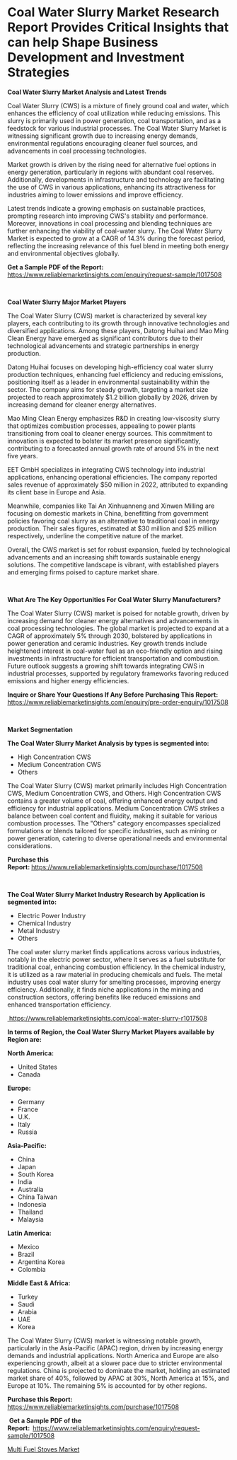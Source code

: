 <p><h1>Coal Water Slurry Market Research Report Provides Critical Insights that can help Shape Business Development and Investment Strategies</h1></p><p><strong>Coal Water Slurry Market Analysis and Latest Trends</strong></p>
<p><p>Coal Water Slurry (CWS) is a mixture of finely ground coal and water, which enhances the efficiency of coal utilization while reducing emissions. This slurry is primarily used in power generation, coal transportation, and as a feedstock for various industrial processes. The Coal Water Slurry Market is witnessing significant growth due to increasing energy demands, environmental regulations encouraging cleaner fuel sources, and advancements in coal processing technologies.</p><p>Market growth is driven by the rising need for alternative fuel options in energy generation, particularly in regions with abundant coal reserves. Additionally, developments in infrastructure and technology are facilitating the use of CWS in various applications, enhancing its attractiveness for industries aiming to lower emissions and improve efficiency.</p><p>Latest trends indicate a growing emphasis on sustainable practices, prompting research into improving CWS's stability and performance. Moreover, innovations in coal processing and blending techniques are further enhancing the viability of coal-water slurry. The Coal Water Slurry Market is expected to grow at a CAGR of 14.3% during the forecast period, reflecting the increasing relevance of this fuel blend in meeting both energy and environmental objectives globally.</p></p>
<p><strong>Get a Sample PDF of the Report:&nbsp;</strong> <a href="https://www.reliablemarketinsights.com/enquiry/request-sample/1017508?utm_campaign=3044&utm_medium=2&utm_source=Github&utm_content=ia&utm_term=07042025&utm_id=coal-water-slurry">https://www.reliablemarketinsights.com/enquiry/request-sample/1017508</a></p>
<p>&nbsp;</p>
<p><strong>Coal Water Slurry Major Market Players</strong></p>
<p><p>The Coal Water Slurry (CWS) market is characterized by several key players, each contributing to its growth through innovative technologies and diversified applications. Among these players, Datong Huihai and Mao Ming Clean Energy have emerged as significant contributors due to their technological advancements and strategic partnerships in energy production.</p><p>Datong Huihai focuses on developing high-efficiency coal water slurry production techniques, enhancing fuel efficiency and reducing emissions, positioning itself as a leader in environmental sustainability within the sector. The company aims for steady growth, targeting a market size projected to reach approximately $1.2 billion globally by 2026, driven by increasing demand for cleaner energy alternatives.</p><p>Mao Ming Clean Energy emphasizes R&D in creating low-viscosity slurry that optimizes combustion processes, appealing to power plants transitioning from coal to cleaner energy sources. This commitment to innovation is expected to bolster its market presence significantly, contributing to a forecasted annual growth rate of around 5% in the next five years.</p><p>EET GmbH specializes in integrating CWS technology into industrial applications, enhancing operational efficiencies. The company reported sales revenue of approximately $50 million in 2022, attributed to expanding its client base in Europe and Asia.</p><p>Meanwhile, companies like Tai An Xinhuanneng and Xinwen Milling are focusing on domestic markets in China, benefitting from government policies favoring coal slurry as an alternative to traditional coal in energy production. Their sales figures, estimated at $30 million and $25 million respectively, underline the competitive nature of the market.</p><p>Overall, the CWS market is set for robust expansion, fueled by technological advancements and an increasing shift towards sustainable energy solutions. The competitive landscape is vibrant, with established players and emerging firms poised to capture market share.</p></p>
<p>&nbsp;</p>
<p><strong>What Are The Key Opportunities For Coal Water Slurry Manufacturers?</strong></p>
<p><p>The Coal Water Slurry (CWS) market is poised for notable growth, driven by increasing demand for cleaner energy alternatives and advancements in coal processing technologies. The global market is projected to expand at a CAGR of approximately 5% through 2030, bolstered by applications in power generation and ceramic industries. Key growth trends include heightened interest in coal-water fuel as an eco-friendly option and rising investments in infrastructure for efficient transportation and combustion. Future outlook suggests a growing shift towards integrating CWS in industrial processes, supported by regulatory frameworks favoring reduced emissions and higher energy efficiencies.</p></p>
<p><strong>Inquire or Share Your Questions If Any Before Purchasing This Report:</strong> <a href="https://www.reliablemarketinsights.com/enquiry/pre-order-enquiry/1017508?utm_campaign=3044&utm_medium=2&utm_source=Github&utm_content=ia&utm_term=07042025&utm_id=coal-water-slurry">https://www.reliablemarketinsights.com/enquiry/pre-order-enquiry/1017508</a></p>
<p>&nbsp;</p>
<p><strong>Market Segmentation</strong></p>
<p><strong>The Coal Water Slurry Market Analysis by types is segmented into:</strong></p>
<p><ul><li>High Concentration CWS</li><li>Medium Concentration CWS</li><li>Others</li></ul></p>
<p><p>The Coal Water Slurry (CWS) market primarily includes High Concentration CWS, Medium Concentration CWS, and Others. High Concentration CWS contains a greater volume of coal, offering enhanced energy output and efficiency for industrial applications. Medium Concentration CWS strikes a balance between coal content and fluidity, making it suitable for various combustion processes. The "Others" category encompasses specialized formulations or blends tailored for specific industries, such as mining or power generation, catering to diverse operational needs and environmental considerations.</p></p>
<p><strong>Purchase this Report:&nbsp;</strong><a href="https://www.reliablemarketinsights.com/purchase/1017508?utm_campaign=3044&utm_medium=2&utm_source=Github&utm_content=ia&utm_term=07042025&utm_id=coal-water-slurry">https://www.reliablemarketinsights.com/purchase/1017508</a></p>
<p>&nbsp;</p>
<p><strong>The Coal Water Slurry Market Industry Research by Application is segmented into:</strong></p>
<p><ul><li>Electric Power Industry</li><li>Chemical Industry</li><li>Metal Industry</li><li>Others</li></ul></p>
<p><p>The coal water slurry market finds applications across various industries, notably in the electric power sector, where it serves as a fuel substitute for traditional coal, enhancing combustion efficiency. In the chemical industry, it is utilized as a raw material in producing chemicals and fuels. The metal industry uses coal water slurry for smelting processes, improving energy efficiency. Additionally, it finds niche applications in the mining and construction sectors, offering benefits like reduced emissions and enhanced transportation efficiency.</p></p>
<p><a href="https://www.reliablemarketinsights.com/coal-water-slurry-r1017508?utm_campaign=3044&utm_medium=2&utm_source=Github&utm_content=ia&utm_term=07042025&utm_id=coal-water-slurry">&nbsp;https://www.reliablemarketinsights.com/coal-water-slurry-r1017508</a></p>
<p><strong>In terms of Region, the Coal Water Slurry Market Players available by Region are:</strong></p>
<p>
    <p> <strong> North America: </strong>
        <ul>
            <li>United States</li>
            <li>Canada</li>
        </ul>
        </p> 
    <p> <strong> Europe: </strong>
        <ul>
            <li>Germany</li>
            <li>France</li>
            <li>U.K.</li>
            <li>Italy</li>
            <li>Russia</li>
        </ul>
        </p> 
    <p> <strong> Asia-Pacific: </strong>
        <ul>
            <li>China</li>
            <li>Japan</li>
            <li>South Korea</li>
            <li>India</li>
            <li>Australia</li>
            <li>China Taiwan</li>
            <li>Indonesia</li>
            <li>Thailand</li>
            <li>Malaysia</li>
        </ul>
        </p> 
    <p> <strong> Latin America: </strong>
        <ul>
            <li>Mexico</li>
            <li>Brazil</li>
            <li>Argentina Korea</li>
            <li>Colombia</li>
        </ul>
        </p> 
    <p> <strong> Middle East & Africa: </strong>
        <ul>
            <li>Turkey</li>
            <li>Saudi</li>
            <li>Arabia</li>
            <li>UAE</li>
            <li>Korea</li>
        </ul>
    </p>
    </p>
<p><p>The Coal Water Slurry (CWS) market is witnessing notable growth, particularly in the Asia-Pacific (APAC) region, driven by increasing energy demands and industrial applications. North America and Europe are also experiencing growth, albeit at a slower pace due to stricter environmental regulations. China is projected to dominate the market, holding an estimated market share of 40%, followed by APAC at 30%, North America at 15%, and Europe at 10%. The remaining 5% is accounted for by other regions.</p></p>
<p><strong>Purchase this Report: </strong><a href="https://www.reliablemarketinsights.com/purchase/1017508?utm_campaign=3044&utm_medium=2&utm_source=Github&utm_content=ia&utm_term=07042025&utm_id=coal-water-slurry">https://www.reliablemarketinsights.com/purchase/1017508</a></p>
<p>&nbsp;<strong>Get a Sample PDF of the Report:&nbsp;&nbsp;</strong><a href="https://www.reliablemarketinsights.com/enquiry/request-sample/1017508?utm_campaign=3044&utm_medium=2&utm_source=Github&utm_content=ia&utm_term=07042025&utm_id=coal-water-slurry">https://www.reliablemarketinsights.com/enquiry/request-sample/1017508</a></p>
<p><strong></strong></p>
<p><p><a href="https://github.com/kaqiewan/Market-Research-Report-List-1/blob/main/multi-fuel-stoves-market.md?utm_campaign=3044&utm_medium=2&utm_source=Github&utm_content=ia&utm_term=07042025&utm_id=coal-water-slurry">Multi Fuel Stoves Market</a></p></p>